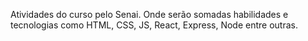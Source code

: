 Atividades do curso pelo Senai. Onde serão somadas habilidades e tecnologias como HTML, CSS, JS, React, Express, Node entre outras.
